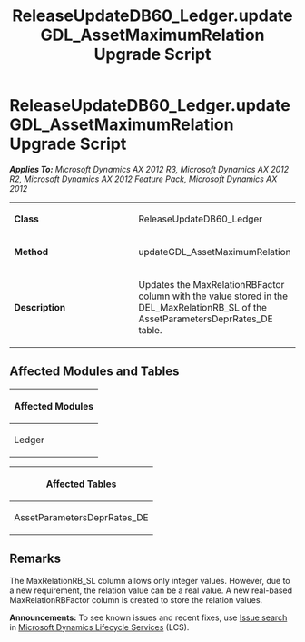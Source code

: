 ﻿---
title: ReleaseUpdateDB60_Ledger.updateGDL_AssetMaximumRelation Upgrade Script
TOCTitle: ReleaseUpdateDB60_Ledger.updateGDL_AssetMaximumRelation Upgrade Script
ms:assetid: dcc67462-f295-3f1c-6b5a-71def210e024
ms:mtpsurl: https://msdn.microsoft.com/en-us/library/JJ737223(v=AX.60)
ms:contentKeyID: 49711666
ms.date: 05/18/2015
mtps_version: v=AX.60
---

# ReleaseUpdateDB60\_Ledger.updateGDL\_AssetMaximumRelation Upgrade Script 


_**Applies To:** Microsoft Dynamics AX 2012 R3, Microsoft Dynamics AX 2012 R2, Microsoft Dynamics AX 2012 Feature Pack, Microsoft Dynamics AX 2012_

<table>
<colgroup>
<col style="width: 50%" />
<col style="width: 50%" />
</colgroup>
<tbody>
<tr class="odd">
<td><p><strong>Class</strong></p></td>
<td><p>ReleaseUpdateDB60_Ledger</p></td>
</tr>
<tr class="even">
<td><p><strong>Method</strong></p></td>
<td><p>updateGDL_AssetMaximumRelation</p></td>
</tr>
<tr class="odd">
<td><p><strong>Description</strong></p></td>
<td><p>Updates the MaxRelationRBFactor column with the value stored in the DEL_MaxRelationRB_SL of the AssetParametersDeprRates_DE table.</p></td>
</tr>
</tbody>
</table>


## Affected Modules and Tables

<table>
<colgroup>
<col style="width: 100%" />
</colgroup>
<thead>
<tr class="header">
<th><p>Affected Modules</p></th>
</tr>
</thead>
<tbody>
<tr class="odd">
<td><p>Ledger</p></td>
</tr>
</tbody>
</table>


<table>
<colgroup>
<col style="width: 100%" />
</colgroup>
<thead>
<tr class="header">
<th><p>Affected Tables</p></th>
</tr>
</thead>
<tbody>
<tr class="odd">
<td><p>AssetParametersDeprRates_DE</p></td>
</tr>
</tbody>
</table>


## Remarks

The MaxRelationRB\_SL column allows only integer values. However, due to a new requirement, the relation value can be a real value. A new real-based MaxRelationRBFactor column is created to store the relation values.

  
**Announcements:** To see known issues and recent fixes, use [Issue search](http://go.microsoft.com/fwlink/?linkid=389258) in [Microsoft Dynamics Lifecycle Services](http://go.microsoft.com/fwlink/?linkid=306505) (LCS).

